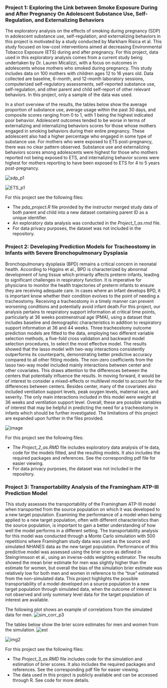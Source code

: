 ### Project 1: Exploring the Link between Smoke Exposure During and After Pregnancy On Adolescent Substance Use, Self-Regulation, and Externalizing Behaviors

The exploratory analysis on the effects of smoking during pregnancy (SDP) in adolescent substance use, self-regulation, and externalizing behaviors in this project is motivated by a study conducted by Markham Risica et al. This study focused on low-cost interventions aimed at decreasing Environmental Tobacco Exposure (ETS) during and after pregnancy. For this project, data used in this exploratory analysis comes from a current study being undertaken by Dr. Lauren Micalizzi, with a focus on outcomes in adolescents whose mothers who smoked during pregnancy. This study includes data on 100 mothers with children ages 12 to 16 years old. Data collected are baseline, 6-month, and 12-month laboratory sessions, computerized self-regulatory assessments, self-reported substance use, self-regulation, and other parent and child self-report of other relevant behaviors. In this project, only a sample of the data was used.

In a short overview of the results, the tables below show the average proportion of substance use, average usage within the past 30 days, and composite scores ranging from 0 to 1, with 1 being the highest indicated poor behavior. Adolescent outcomes tended to be worse in terms of externalizing and internalizing behaviors scores for those whose mothers engaged in smoking behaviors during their entire pregnancy. These adolescent also had a higher percentage who engaged in some type of substance use. For mothers who were exposed to ETS post-pregnancy, there was no clear pattern observed. Substance use and externalizing behaviors scores among adolescents were highest for those who mothers reported not being exposed to ETS, and internalizing behavior scores were highest for mothers reporting to have been exposed to ETS for 4 to 5 years post-pregnancy. 

![sdp_p1](https://github.com/aserra10/PHP2550-Projects/assets/119968598/f268fd7c-b77c-4ced-8573-54f48a270ea6)

![ETS_p1](https://github.com/aserra10/PHP2550-Projects/assets/119968598/fb63797f-349c-42f0-8d45-e5a0642aecff)


For this project see the following files: 
- The *pda_project.R* file provided by the instructor merged study data of both parent and child into a new dataset containing parent ID as a unique identifier.
- An exploratory data analysis was conducted in the *Project_1_as.rmd* file. 
- For data privacy purposes, the dataset was not included in the repository.
  
### Project 2: Developing Prediction Models for Tracheostomy in Infants with Severe Bronchopulmonary Dysplasia
Bronchopulmonary dysplasia (BPD) remains a critical concern in neonatal health. According to Higgins et al., BPD is characterized by abnormal development of lung tissue which primarily affects preterm infants, leading to significant challenges in respiratory function. It is imperative for physicians to monitor the health trajectories of preterm infants to ensure they are receiving adequate care. In cases where an infant develops BPD, it is important know whether their condition evolves to the point of needing a tracheostomy. Receiving a tracheostomy in a timely manner can prevent worsening conditions and potentially avoid infant death.For this project, our analysis pertains to respiratory support information at critical time points, particularly at 36 weeks postmenstrual age (PMA), using a dataset that includes baseline and demographic characteristics in addition to respiratory support information at 36 and 44 weeks. Three tracheostomy outcome prediction models are fitted to the data, employing two different variable selection methods, a five-fold cross validation and backward model selection procedures, to select the most effective model. The results showed that the lasso model with two-way interactions consistently outperforms its counterparts, demonstrating better predictive accuracy compared to all other fitting models. The non-zero coefficients from the lasso two-way model included mainly interactions between center and other covariates. This draws attention to the differences between the centers that potentially influence the results. In moving forward, it would be of interest to consider a mixed-effects or multilevel model to account for the differences between centers. Besides center, many of the covariates also included ventilation support levels, peak oxygen levels, maternal race, and severity. The only main interactions included in this model were weight at 36 weeks and ventilation support level. Overall, these are possible variables of interest that may be helpful in predicting the need for a tracheostomy in infants which should be further investigated. The limitations of this project are expanded upon further in the files provided.

![image](https://github.com/aserra10/PHP2550-Projects/assets/119968598/5b5a0de9-92bf-4c7a-a31f-7b3361a933c5)


For this project see the following files: 
- The *Project_2_as.RMD* file includes exploratory data analysis of te data, code for the models fitted, and the resulting models. It also includes the required packages and references. See the corresponding pdf file for easier viewing.
- For data privacy purposes, the dataset was not included in the repository.
  
### Project 3: Transportability Analysis of the Framingham ATP-III Prediction Model
This study assesses the transportability of the Framingham ATP-III model when transported from the source population on which it was developed to a new target population. Examining the performance of a model when being applied to a new target population, often with different characteristics than the source population, is important to gain a better understanding of how well the model performs
in a different setting. The transportability analysis for this model was conducted through a Monte Carlo simulation with 500 repetitions where Framingham study data was used as the source and simulated NHANES data as the new target population. Performance of this predictive model was assessed using the brier score as defined in Steingrimsson et al., using an inverse-odds weighting estimator. The results showed the mean brier estimate for men was slightly higher than the estimate for women, but overall the bias of the simulation brier estimate was relatively low for both men and women in reference to the “true” estimated from the non-simulated data. This project highlights the possible transportability of a model developed on a source population to a new target population through simulated data, when the
outcome of interest is not observed and only summary level data for the target population of interest are available.


The following plot shows an example of correlations from the simulated data for men. 
![sim_corr_p3](https://github.com/aserra10/PHP2550-Projects/assets/119968598/26ecffff-11f5-48d2-acb2-182e76f438e3)

The tables below show the brier score estimates for men and women from the simulation.
![est](https://github.com/aserra10/PHP2550-Projects/assets/119968598/3921a729-d579-439d-a2d7-b5dfdf24f660)

![img2](https://github.com/aserra10/PHP2550-Projects/assets/119968598/2b0b95b2-5817-4bf5-835b-f62df00cf256)


For this project see the following files: 
- The *Project_3_as.RMD* file includes code for the simulation and estimation of brier scores. It also includes the required packages and references. See the corresponding pdf file for easier viewing.
- The data used in this project is publicly available and can be accessed through R. See code for more details.


